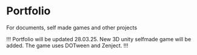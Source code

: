# Portfolio
 For documents, self made games and other projects

!!! Portfolio will be updated 28.03.25. New 3D unity selfmade game will be added. The game uses DOTween and Zenject. !!!
